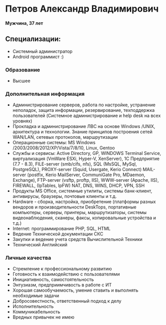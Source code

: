 # Петров Александр Владимирович
#### Мужчина, 37 лет #

## Специализации:  
- Системный администратор
- Android программист :)

### Образование
- Высшее
  
### Дополнительная информация
- Администрирование серверов, работа по настройке, устранение неполадок, защита информации, резервирование, техподдержка пользователей (Cистемное администрирование и help desk на всех уровнях) 
- Прокладка и администрирование ЛВС на основе Windows /UNIX, архитектура и технологии. Знание принципов построения сетей WAN/LAN, сетевых протоколов, маршрутизации 
- Операционные системы: MS Windows /2003/2008/2012/XP/Vista/7/8/10, Linux, Gentoo
- Службы и сервисы: Active Directory, GP, WINDOWS Terminal Service, виртуализация (VmWare ESXi, Hyper-V, XenServer), 1C Предприятие (7.7 - 8.3), FILE-server (smb/cifs, nfs), SQL (MsSQL, MySql, PostgreSQL), PROXY-server (Squid, Usergate, Kerio Connect) MAIL-server (postfix, Kerio MailServer, CommuniGate Pro, MDaemon, Exchange), FTP-server (vsftp, proftp, IIS), WWW-server (Apache, IIS), FIREWALL, (IpTables, IpFW) NAT, DNS, WINS, DHCP, VPN, SSH 
- Продукты MS Office,  системные утилиты, системы банк-клиент, антивирусы, браузеры, почтовые клиенты и т.д. 
- Hardware - сборка, настройка, приобретение (платформы разных вендоров и производительности DeskTops, портативные компьютеры, серверы, принтеры, маршрутизаторы, системы видеонаблюдения, сканеры, факсы, копировальные устройства и т.д.) 
- Internet: программирование PHP, SQL, HTML 
- Ведение Технической документации СКС 
- Закупки и ведение учета средств Вычислительной Техники 
- Технический Английский 
  
### Личные качества 
- Стремление к профессиональному развитию 
- Готовность к взаимодействию с пользователями 
- Инициативность, самостоятельность 
- Энтузиазм, предприимчивость в работе с ИТ 
- Xорошая самообучаемость, умение ставить и выполнять необходимые задачи 
- Добросовестность, ответственный подход к делу 
- Исполнительность 
- Коммуникабельность 
- Вредных привычек не имею
